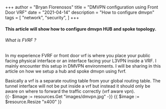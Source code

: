+++
author = "Bryan Florenosos"
title = "DMVPN configuration using Front Door VRF"
date = "2021-04-14"
description = "How to configure dmvpn"
tags = [
    "network",
    "security",
]
+++

#### This article will show how to configure dmvpn HUB and spoke topology.

###### What is FVRF ?

In my experience FVRF or front door vrf is where you place your public facing physical interface or an interface facing your L3VPN inside a VRF. I mainly encounter this setup in DMVPN environments. I will be sharing in this article on how we setup a hub and spoke dmvpn using fvrf.  

Basically a vrf is a separate routing table from your global routing table. The tunnel interface will not be put inside a vrf but instead it should only be aware on where to forward the traffic correctly (vrf aware vpn).  
{{- $image := resources.Get "images/dmvpn.jpg" -}}
{{ $image := $resource.Resize "x400" }}






